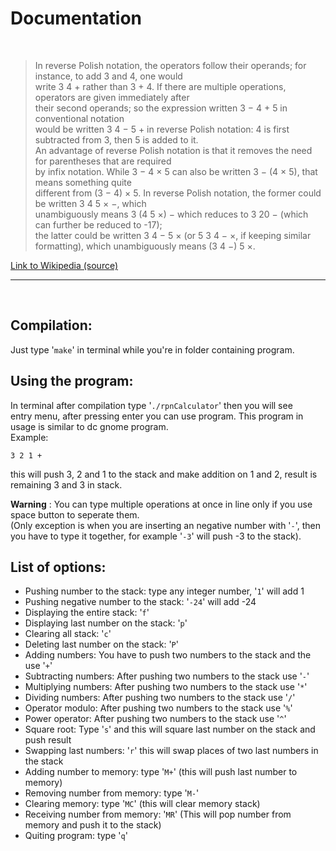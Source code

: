 # Documentation #

<br>

>In reverse Polish notation, the operators follow their operands; for instance, to add 3 and 4, one would  
>write 3 4 + rather than 3 + 4. If there are multiple operations, operators are given immediately after  
>their second operands; so the expression written 3 − 4 + 5 in conventional notation  
>would be written 3 4 − 5 + in reverse Polish notation: 4 is first subtracted from 3, then 5 is added to it.  
>An advantage of reverse Polish notation is that it removes the need for parentheses that are required  
>by infix notation. While 3 − 4 × 5 can also be written 3 − (4 × 5), that means something quite  
>different from (3 − 4) × 5. In reverse Polish notation, the former could be written 3 4 5 × −, which  
>unambiguously means 3 (4 5 ×) − which reduces to 3 20 − (which can further be reduced to -17);  
>the latter could be written 3 4 − 5 × (or 5 3 4 − ×, if keeping similar formatting), which unambiguously means (3 4 −) 5 ×.  

[Link to Wikipedia (source)](https://en.wikipedia.org/wiki/Reverse_Polish_notation)
<br>
<hr>
<br>

## Compilation: ##
Just type '`make`' in terminal while you're in folder containing program. 
## Using the program: ##
In terminal after compilation type '`./rpnCalculator`' then you will see  
entry menu, after pressing enter you can use program. This program in usage is similar to dc gnome program.     
Example:
```shell
3 2 1 +
```
this will push 3, 2 and 1 to the stack and make addition on 1 and 2, result is remaining 3 and 3 in stack.

**Warning** : You can type multiple operations at once in line only if you use space button to seperate them.  
(Only exception is when you are inserting an negative number with '`-`', then you have to type it together, for example '`-3`' will push -3 to the stack).

## List of options: ##
- Pushing number to the stack: type any integer number, '```1```' will add 1
- Pushing negative number to the stack: '```-24```' will add -24
- Displaying the entire stack: '```f```'
- Displaying last number on the stack: '```p```'
- Clearing all stack: '```c```'
- Deleting last number on the stack: '```P```'
- Adding numbers: You have to push two numbers to the stack and the use '```+```'
- Subtracting numbers: After pushing two numbers to the stack use '```-```'
- Multiplying numbers: After pushing two numbers to the stack use '```*```'
- Dividing numbers: After pushing two numbers to the stack use '```/```'
- Operator modulo: After pushing two numbers to the stack use '```%```'
- Power operator: After pushing two numbers to the stack use '```^```'
- Square root: Type '```s```' and this will square last number on the stack and push result 
- Swapping last numbers: '```r```' this will swap places of two last numbers in the stack
- Adding number to memory: type '```M+```' (this will push last number to memory)
- Removing number from memory: type '```M-```'
- Clearing memory: type '```MC```' (this will clear memory stack)
- Receiving number from memory: '```MR```' (This will pop number from memory and push it to the stack)
- Quiting program: type '```q```'
